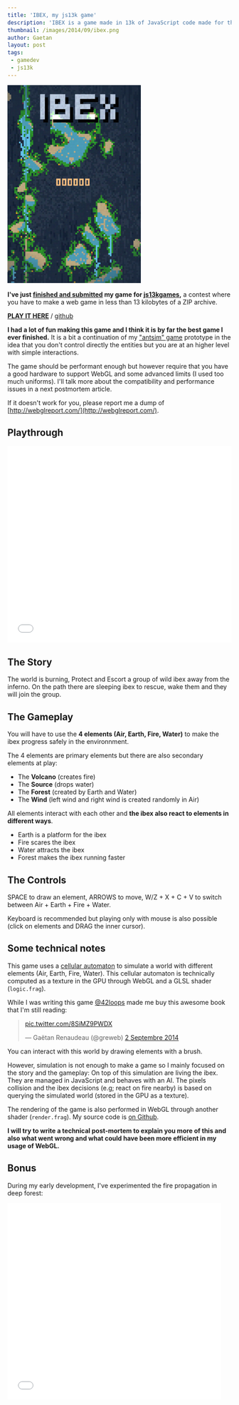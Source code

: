 ```yaml
---
title: 'IBEX, my js13k game'
description: 'IBEX is a game made in 13k of JavaScript code made for the js13kgames one-month contest.'
thumbnail: /images/2014/09/ibex.png
author: Gaetan
layout: post
tags:
 - gamedev
 - js13k
---
```


 [js13kgames]: http://js13kgames.com/
 [submission]: http://js13kgames.com/entries/ibex
 [github]: http://github.com/gre/js13k-2014
 [cellular]: http://en.wikipedia.org/wiki/Cellular_automaton

<a href="http://js13kgames.com/entries/ibex">
  <img src="/images/2014/09/ibex.png" alt="" class="thumbnail-left" />
</a>

**I've just [finished and submitted][submission] my game for [js13kgames][js13kgames],**
a contest where you have to make a web game in less than 13 kilobytes of a ZIP archive.

**[PLAY IT HERE][submission]** / [github][github]

**I had a lot of fun making this game and I think it is by far the best game I ever finished.**
It is a bit a continuation of my ["antsim" game](/2014/05/ld29) prototype in the idea
that you don't control directly the entities but you are at an higher level with simple interactions.

The game should be performant enough but however 
require that you have a good hardware to support WebGL and some advanced limits (I used too much uniforms).
I'll talk more about the compatibility and performance issues in a next postmortem article.

If it doesn't work for you, please report me a dump of [http://webglreport.com/](http://webglreport.com/).

## Playthrough

<iframe width="100%" height="440" src="//www.youtube.com/embed/nqD2qIy4auU" frameborder="0" allowfullscreen></iframe>

<!--more-->

## The Story

The world is burning, Protect and Escort a group of wild ibex away from the inferno.
On the path there are sleeping ibex to rescue, wake them and they will join the group.

## The Gameplay


You will have to use the **4 elements (Air, Earth, Fire, Water)**
to make the ibex progress safely in the environnment.

The 4 elements are primary elements but there are also secondary elements at play:

- The **Volcano** (creates fire)
- The **Source** (drops water)
- The **Forest** (created by Earth and Water)
- The **Wind** (left wind and right wind is created randomly in Air)


All elements interact with each other and **the ibex also react to elements in different ways**.

- Earth is a platform for the ibex
- Fire scares the ibex
- Water attracts the ibex
- Forest makes the ibex running faster

## The Controls

SPACE to draw an element, ARROWS to move, W/Z + X + C + V to switch between Air + Earth + Fire + Water.

Keyboard is recommended but playing only with mouse is also possible (click on elements and DRAG the inner cursor).


## Some technical notes

This game uses a [cellular automaton][cellular] to simulate a world with different elements (Air, Earth, Fire, Water).
This cellular automaton is technically computed as a texture in the GPU through WebGL and a GLSL shader (`logic.frag`).

While I was writing this game [@42loops](https://twitter.com/42loops) made me buy this awesome book that I'm still reading:

<blockquote class="twitter-tweet" lang="fr"><p><a href="http://t.co/8SiMZ9PWDX">pic.twitter.com/8SiMZ9PWDX</a></p>&mdash; Gaëtan Renaudeau (@greweb) <a href="https://twitter.com/greweb/status/506862098597834752">2 Septembre 2014</a></blockquote>
<script async src="//platform.twitter.com/widgets.js" charset="utf-8"></script>

You can interact with this world by drawing elements with a brush.

However, simulation is not enough to make a game so I mainly focused on the story and the gameplay:
On top of this simulation are living the ibex. They are managed in JavaScript and behaves with an AI.
The pixels collision and the ibex decisions (e.g; react on fire nearby) is based on querying the simulated world (stored in the GPU as a texture).

The rendering of the game is also performed in WebGL through another shader (`render.frag`).
My source code is [on Github][github].

**I will try to write a technical post-mortem to explain you more of this 
and also what went wrong and what could have been more efficient in my usage of WebGL.**

## Bonus

During my early development, I've experimented the fire propagation in deep forest:

<iframe width="480" height="440" src="//www.youtube.com/embed/YU_pYAauFo4" frameborder="0" allowfullscreen></iframe>



